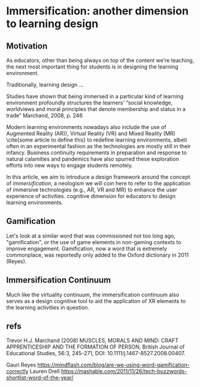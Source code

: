 # Immersification: another dimension to learning design

## Motivation

As educators, other than being always on top of the content we're teaching, the next most important thing for students is in designing the learning environment.

Traditionally, learning design ... <something about different design considerations of learning design>

Studies have shown that being immersed in a particular kind of learning environment profoundly structures the learners’ “social knowledge, worldviews and moral principles that denote membership and status in a trade” Marchand, 2008, p. 246

Modern learning environments nowadays also include the use of Augmented Reality (AR)), Virtual Reality (VR) and Mixed Reality (MR) \cite{some article to define this} to redefine learning environments, albeit often in an experimental fashion as the technologies are mostly still in their infancy. Business continuity requirements in preparation and response to natural calamities and pandemics have also spurred these exploration efforts into new ways to engage students remotely. 

In this article, we aim to introduce a design framework around the concept of _immersification_, a neologism we will coin here to refer to the application of immersive technologies (e.g., AR, VR and MR) to enhance the user experience of activities.
cognitive dimension for educators to design learning environments.

## Gamification
Let's look at a similar word that was commissioned not too long ago, "gamification", or the use of game elements in non-gaming contexts to improve engagement. Gamification, now a word that is extremely commonplace, was reportedly only added to the Oxford dictionary in 2011 (Reyes).

## Immersification Continuum
Much like the virtuality continuum, the immersification continuum also serves as a design cognitive tool to aid the application of XR elements to the learning activities in question.

## refs
Trevor H.J. Marchand (2008) MUSCLES, MORALS AND MIND: CRAFT APPRENTICESHIP AND THE FORMATION OF PERSON, British Journal of Educational Studies, 56:3, 245-271, DOI: 10.1111/j.1467-8527.2008.00407.


Gauri Reyes https://mindflash.com/blog/are-we-using-word-gamification-correctly 
Lauren Drell https://mashable.com/2011/11/26/tech-buzzwords-shortlist-word-of-the-year/

